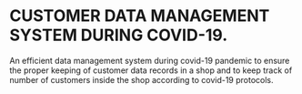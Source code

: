 # CUSTOMER DATA MANAGEMENT SYSTEM DURING COVID-19.

An efficient data management system during covid-19 pandemic to ensure the proper keeping of customer data records in a shop and to keep track of number of customers inside the shop according to covid-19 protocols.
